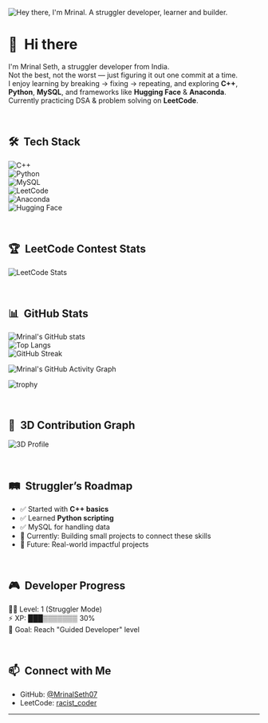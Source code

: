 ![Hey there, I'm Mrinal. A struggler developer, learner and builder.](https://github.com/MrinalSeth07/MrinalSeth07/raw/main/header.gif)

# 👋 &nbsp;Hi there

I'm Mrinal Seth, a struggler developer from India.  
Not the best, not the worst — just figuring it out one commit at a time.  
I enjoy learning by breaking → fixing → repeating, and exploring **C++**, **Python**, **MySQL**, and frameworks like **Hugging Face** & **Anaconda**.  
Currently practicing DSA & problem solving on **LeetCode**.  

&nbsp;

## 🛠️ &nbsp;Tech Stack  

![C++](https://img.shields.io/badge/C++-00599C?style=for-the-badge&logo=cplusplus&logoColor=white)  
![Python](https://img.shields.io/badge/Python-3776AB?style=for-the-badge&logo=python&logoColor=white)  
![MySQL](https://img.shields.io/badge/MySQL-4479A1?style=for-the-badge&logo=mysql&logoColor=white)  
![LeetCode](https://img.shields.io/badge/LeetCode-FFA116?style=for-the-badge&logo=leetcode&logoColor=white)  
![Anaconda](https://img.shields.io/badge/Anaconda-44A833?style=for-the-badge&logo=anaconda&logoColor=white)  
![Hugging Face](https://img.shields.io/badge/HuggingFace-FFCA28?style=for-the-badge&logo=huggingface&logoColor=black)  

&nbsp;

## 🏆 &nbsp;LeetCode Contest Stats  

![LeetCode Stats](https://leetcode-stats.vercel.app/api?username=racist_coder&theme=dark)

&nbsp;

## 📊 &nbsp;GitHub Stats  

![Mrinal's GitHub stats](https://github-readme-stats.vercel.app/api?username=MrinalSeth07&show_icons=true&theme=tokyonight)  
![Top Langs](https://github-readme-stats.vercel.app/api/top-langs/?username=MrinalSeth07&layout=compact&theme=tokyonight)  
![GitHub Streak](https://streak-stats.demolab.com?user=MrinalSeth07&theme=tokyonight)  

![Mrinal's GitHub Activity Graph](https://github-readme-activity-graph.vercel.app/graph?username=MrinalSeth07&theme=tokyo-night)  

![trophy](https://github-profile-trophy.vercel.app/?username=MrinalSeth07&theme=tokyonight&margin-w=10&margin-h=10)  

&nbsp;

## 🌌 &nbsp;3D Contribution Graph  

![3D Profile](./profile-3d-contrib/profile-night-green.svg)

&nbsp;

## 🛤️ &nbsp;Struggler’s Roadmap  

- ✅ Started with **C++ basics**  
- ✅ Learned **Python scripting**  
- ✅ MySQL for handling data  
- 🔄 Currently: Building small projects to connect these skills   
- 🚀 Future: Real-world impactful projects  

&nbsp;


## 🎮 &nbsp;Developer Progress  

🧑‍💻 Level: 1 (Struggler Mode)  
⚡ XP: ███▒▒▒▒▒▒▒ 30%  
🎯 Goal: Reach "Guided Developer" level  

&nbsp;

## 📫 &nbsp;Connect with Me  

- GitHub: [@MrinalSeth07](https://github.com/MrinalSeth07)  
- LeetCode: [racist_coder](https://leetcode.com/racist_coder/)  

---

